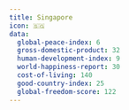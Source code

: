 ```yaml
---
title: Singapore
icon: 🇸🇬
data:
  global-peace-index: 6
  gross-domestic-product: 32
  human-development-index: 9
  world-happiness-report: 30
  cost-of-living: 140
  good-country-index: 25
  global-freedom-score: 122
---
```

